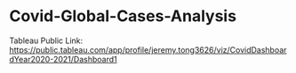 # Covid-Global-Cases-Analysis



Tableau Public Link: https://public.tableau.com/app/profile/jeremy.tong3626/viz/CovidDashboardYear2020-2021/Dashboard1
